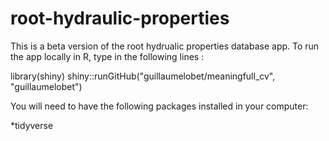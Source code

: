 # root-hydraulic-properties
This is a beta version of the root hydrualic properties database app. 
To run the app locally in R, type in the following lines :

library(shiny)
shiny::runGitHub("guillaumelobet/meaningfull_cv", "guillaumelobet") 

You will need to have the following packages installed in your computer:

*tidyverse
